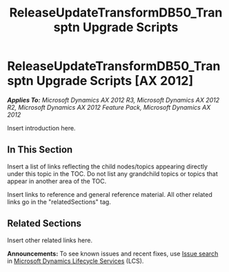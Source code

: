 ﻿---
title: ReleaseUpdateTransformDB50_Transptn Upgrade Scripts
TOCTitle: ReleaseUpdateTransformDB50_Transptn Upgrade Scripts
ms:assetid: e8a21e43-ef4d-4e99-affe-2fd5c9d63cf7
ms:mtpsurl: https://msdn.microsoft.com/en-us/library/JJ719850(v=AX.60)
ms:contentKeyID: 49711923
ms.date: 05/18/2015
mtps_version: v=AX.60
---

# ReleaseUpdateTransformDB50\_Transptn Upgrade Scripts [AX 2012]


_**Applies To:** Microsoft Dynamics AX 2012 R3, Microsoft Dynamics AX 2012 R2, Microsoft Dynamics AX 2012 Feature Pack, Microsoft Dynamics AX 2012_

Insert introduction here.

## In This Section

Insert a list of links reflecting the child nodes/topics appearing directly under this topic in the TOC. Do not list any grandchild topics or topics that appear in another area of the TOC.


Insert links to reference and general reference material. All other related links go in the "relatedSections" tag.

## Related Sections

Insert other related links here.

  
**Announcements:** To see known issues and recent fixes, use [Issue search](http://go.microsoft.com/fwlink/?linkid=389258) in [Microsoft Dynamics Lifecycle Services](http://go.microsoft.com/fwlink/?linkid=306505) (LCS).

